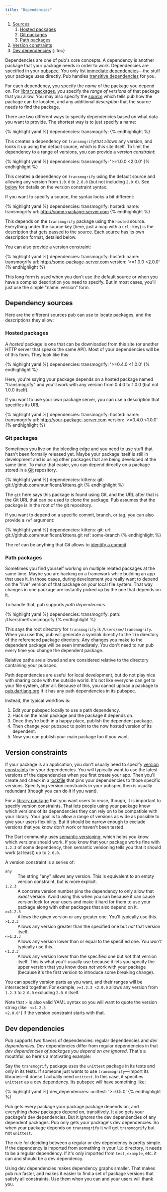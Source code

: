 ```yaml
---
title: "Dependencies"
---
```


1. [Sources](#sources)
    1. [Hosted packages](#hosted-packages)
    1. [Git packages](#git-packages)
    1. [Path packages](#path-packages)
1. [Version constraints](#version-constraints)
1. [Dev dependencies](#dev-dependencies)
{:.toc}

Dependencies are one of pub's core concepts. A dependency is another package
that your package needs in order to work. Dependencies are specified in your
[pubspec](pubspec.html). You only list
[immediate dependencies](glossary.html#immediate-dependency)&mdash;the stuff
your package uses directly. Pub handles
[transitive dependencies](glossary.html#transitive-dependency) for you.

For each dependency, you specify the *name* of the package you depend on. For
[library packages](glossary.html#library-package), you specify the *range of
versions* of that package that you allow. You may also specify the
[*source*](glossary.html#source) which tells pub how the package can be located,
and any additional *description* that the source needs to find the package.

There are two different ways to specify dependencies based on what data you want
to provide. The shortest way is to just specify a name:

{% highlight yaml %}
dependencies:
  transmogrify:
{% endhighlight %}

This creates a dependency on `transmogrify`that  allows any version, and looks
it up using the default source, which is this site itself. To limit the
dependency to a range of versions, you can provide a *version constraint*:

{% highlight yaml %}
dependencies:
  transmogrify: '>=1.0.0 <2.0.0'
{% endhighlight %}

This creates a dependency on `transmogrify` using the default source and
allowing any version from `1.0.0` to `2.0.0` (but not including `2.0.0`). See
[below](#version-constraints) for details on the version constraint syntax.

If you want to specify a source, the syntax looks a bit different:

{% highlight yaml %}
dependencies:
  transmogrify:
    hosted:
      name: transmogrify
      url: http://some-package-server.com
{% endhighlight %}

This depends on the `transmogrify` package using the `hosted` source.
Everything under the source key (here, just a map with a `url:` key) is the
description that gets passed to the source. Each source has its own description
format, detailed below.

You can also provide a version constraint:

{% highlight yaml %}
dependencies:
  transmogrify:
    hosted:
      name: transmogrify
      url: http://some-package-server.com
    version: '>=1.0.0 <2.0.0'
{% endhighlight %}

This long form is used when you don't use the default source or when you have a
complex description you need to specify. But in most cases, you'll just use the
simple "name: version" form.

## Dependency sources

Here are the different sources pub can use to locate packages, and the
descriptions they allow:

### Hosted packages

A *hosted* package is one that can be downloaded from this site (or another
HTTP server that speaks the same API). Most of your dependencies will be of
this form. They look like this:

{% highlight yaml %}
dependencies:
  transmogrify: '>=0.4.0 <1.0.0'
{% endhighlight %}

Here, you're saying your package depends on a hosted package named
"transmogrify" and you'll work with any version from 0.4.0 to 1.0.0 (but not
1.0.0 itself).

If you want to use your own package server, you can use a description that
specifies its URL:

{% highlight yaml %}
dependencies:
  transmogrify:
    hosted:
      name: transmogrify
      url: http://your-package-server.com
    version: '>=0.4.0 <1.0.0'
{% endhighlight %}

### Git packages

Sometimes you live on the bleeding edge and you need to use stuff that hasn't
been formally released yet. Maybe your package itself is still in development
and is using other packages that are being developed at the same time. To make
that easier, you can depend directly on a package stored in a [Git][]
repository.

[git]: http://git-scm.com/

{% highlight yaml %}
dependencies:
  kittens:
    git: git://github.com/munificent/kittens.git
{% endhighlight %}

The `git` here says this package is found using Git, and the URL after that is
the Git URL that can be used to clone the package. Pub assumes that the package
is in the root of the git repository.

If you want to depend on a specific commit, branch, or tag, you can also
provide a `ref` argument:

{% highlight yaml %}
dependencies:
  kittens:
    git:
      url: git://github.com/munificent/kittens.git
      ref: some-branch
{% endhighlight %}

The ref can be anything that Git allows to [identify a commit][commit].

[commit]: http://www.kernel.org/pub/software/scm/git/docs/user-manual.html#naming-commits

### Path packages

Sometimes you find yourself working on multiple related packages at the same
time. Maybe you are hacking on a framework while building an app that uses it.
In those cases, during development you really want to depend on the "live"
version of that package on your local file system. That way changes in one
package are instantly picked up by the one that depends on it.

To handle that, pub supports *path dependencies*.

{% highlight yaml %}
dependencies:
  transmogrify:
    path: /Users/me/transmogrify
{% endhighlight %}

This says the root directory for `transmogrify` is `/Users/me/transmogrify`.
When you use this, pub will generate a symlink directly to the `lib` directory
of the referenced package directory. Any changes you make to the dependent
package will be seen immediately. You don't need to run pub every time you
change the dependent package.

Relative paths are allowed and are considered relative to the directory
containing your pubspec.

Path dependencies are useful for local development, but do not play nice with
sharing code with the outside world. It's not like everyone can get to
your file system, after all. Because of this, you cannot upload a package to
[pub.dartlang.org][pubsite] if it has any path dependencies in its pubspec.

Instead, the typical workflow is:

1. Edit your pubspec locally to use a path dependency.
2. Hack on the main package and the package it depends on.
3. Once they're both in a happy place, publish the dependent package.
4. Then change your pubspec to point to the now hosted version of its dependent.
5. Now you can publish your main package too if you want.

## Version constraints

If your package is an application, you don't usually need to specify [version
constraints](glossary.html#version-constraint) for your dependencies. You will
typically want to use the latest versions of the dependencies when you first
create your app. Then you'll create and check in a
[lockfile](glossary.html#lockfile) that pins your dependencies to those specific
versions. Specifying version constraints in your pubspec then is usually
redundant (though you can do it if you want).

For a [library package](glossary.html#library-package) that you want users to
reuse, though, it is important to specify version constraints. That lets people
using your package know which versions of its dependencies they can rely on to
be compatible with your library. Your goal is to allow a range of versions as
wide as possible to give your users flexibility. But it should be narrow enough
to exclude versions that you know don't work or haven't been tested.

The Dart community uses [semantic versioning][], which helps you know which
versions should work. If you know that your package works fine with `1.2.3` of
some dependency, then semantic versioning tells you that it should work (at
least) up to `2.0.0`.

A version constraint is a series of:

<dl class="dl-horizontal">
  <dt><code>any</code></dt>
  <dd>The string "any" allows any version. This is equivalent to an empty
    version constraint, but is more explicit.</dd>

  <dt><code>1.2.3</code></dt>
  <dd>A concrete version number pins the dependency to only allow that
    <em>exact</em> version. Avoid using this when you can because it can cause
    version lock for your users and make it hard for them to use your package
    along with other packages that also depend on it.</dd>

  <dt><code>&gt;=1.2.3</code></dt>
  <dd>Allows the given version or any greater one. You'll typically use this.
    </dd>

  <dt><code>&gt;1.2.3</code></dt>
  <dd>Allows any version greater than the specified one but <em>not</em> that
    version itself.</dd>

  <dt><code>&lt;=1.2.3</code></dt>
  <dd>Allows any version lower than or equal to the specified one. You
    <em>won't</em> typically use this.</dd>

  <dt><code>&lt;1.2.3</code></dt>
  <dd>Allows any version lower than the specified one but <em>not</em> that
    version itself. This is what you'll usually use because it lets you specify
    the upper version that you know does <em>not</em> work with your package
    (because it's the first version to introduce some breaking change).</dd>
</dl>

You can specify version parts as you want, and their ranges will be intersected
together. For example, `>=1.2.3 <2.0.0` allows any version from `1.2.3` to
`2.0.0` excluding `2.0.0` itself.

<aside class="alert alert-warning">

Note that <code>&gt;</code> is also valid YAML syntax so you will want to quote
the version string (like <code>'&lt;=1.2.3 &gt;2.0.0'</code>) if the version
constraint starts with that.

</aside>

## Dev dependencies

Pub supports two flavors of dependencies: regular dependencies and *dev
dependencies.* Dev dependencies differ from regular dependencies in that *dev
dependencies of packages you depend on are ignored*. That's a mouthful, so
here's a motivating example:

Say the `transmogrify` package uses the `unittest` package in its tests and only
in its tests. If someone just wants to use `transmogrify`&mdash;import its
libraries&mdash;it doesn't actually need `unittest`. In this case, it specifies
`unittest` as a dev dependency. Its pubspec will have something like:

{% highlight yaml %}
dev_dependencies:
  unittest: '>=0.5.0'
{% endhighlight %}

Pub gets every package your package package depends on, and everything *those*
packages depend on, transitively. It also gets your package's dev dependencies.
But it *ignores* the dev dependencies of any dependent packages. Pub only gets
*your* package's dev dependencies. So when your package depends on
`transmogrify` it will get `transmogrify` but not `unittest`.

The rule for deciding between a regular or dev dependency is pretty simple. If
the dependency is imported from something in your `lib` directory, it needs to
be a regular dependency. If it's only imported from `test`, `example`, etc. it
can and should be a dev dependency.

Using dev dependencies makes dependency graphs smaller. That makes pub run
faster, and makes it easier to find a set of package versions that satisfy all
constraints. Use them when you can and your users will thank you.

[pubsite]: http://pub.dartlang.org
[semantic versioning]: http://semver.org/
